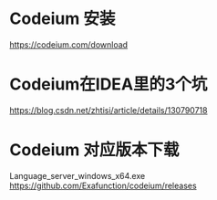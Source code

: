 
# Codeium 安装
https://codeium.com/download
# Codeium在IDEA里的3个坑
https://blog.csdn.net/zhtisi/article/details/130790718

# Codeium 对应版本下载
Language_server_windows_x64.exe
https://github.com/Exafunction/codeium/releases
